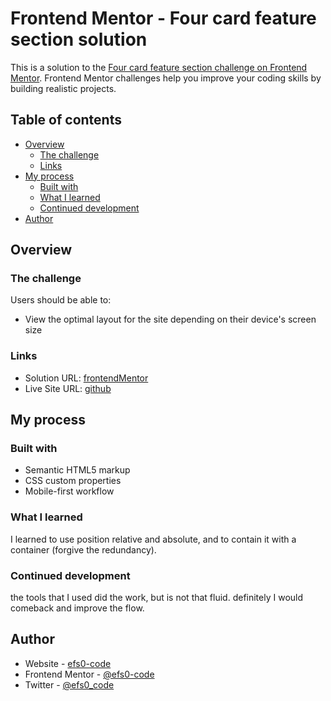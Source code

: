 # Frontend Mentor - Four card feature section solution

This is a solution to the [Four card feature section challenge on Frontend Mentor](https://www.frontendmentor.io/challenges/four-card-feature-section-weK1eFYK). Frontend Mentor challenges help you improve your coding skills by building realistic projects. 

## Table of contents

- [Overview](#overview)
  - [The challenge](#the-challenge)
  - [Links](#links)
- [My process](#my-process)
  - [Built with](#built-with)
  - [What I learned](#what-i-learned)
  - [Continued development](#continued-development)
- [Author](#author)

## Overview

### The challenge

Users should be able to:

- View the optimal layout for the site depending on their device's screen size

### Links

- Solution URL: [frontendMentor](https://www.frontendmentor.io/solutions/four-cards-features-51qOCd5O4)
- Live Site URL: [github](https://efs0-cod3.github.io/four-card-feature/)

## My process

### Built with

- Semantic HTML5 markup
- CSS custom properties
- Mobile-first workflow

### What I learned
I learned to use position relative and absolute, and to contain it with a container (forgive the redundancy).

### Continued development
the tools that I used did the work, but is not that fluid. definitely I would comeback and improve the flow.

## Author

- Website - [efs0-code](https://github.com/efs0-cod3)
- Frontend Mentor - [@efs0-code](https://www.frontendmentor.io/profile/efs0-cod3)
- Twitter - [@efs0_code](https://www.twitter.com/efs0_code)
